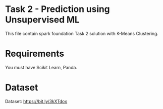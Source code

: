 # Task 2 - Prediction using Unsupervised ML
This file contain spark foundation Task 2 solution with K-Means Clustering.


# Requirements
You must have Scikit Learn, Panda.

# Dataset 
Dataset: https://bit.ly/3kXTdox